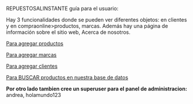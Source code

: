 REPUESTOSALINSTANTE guía para el usuario:

Hay 3 funcionalidades donde se pueden ver diferentes objetos: en clientes y en compraonline>productos, marcas. Además hay una página de información sobre el sitio web, Acerca de nosotros.

[Para agregar productos](http://localhost:8000/producto_form/)

[Para agregar marcas](http://localhost:8000/marca_form/)

[Para agregar clientes](http://localhost:8000/cliente_form/)

[Para BUSCAR productos en nuestra base de datos](http://localhost:8000/buscar_productos/)

**Por otro lado tambien cree un superuser para el panel de administracion:**
andrea, holamundo123
